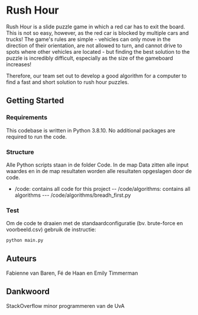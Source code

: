# Rush Hour
Rush Hour is a slide puzzle game in which a red car has to exit the board. This is not so easy, however, as the red car is blocked by multiple cars and trucks! The game's rules are simple - vehicles can only move in the direction of their orientation, are not allowed to turn, and cannot drive to spots where other vehicles are located - but finding the best solution to the puzzle is incredibly difficult, especially as the size of the gameboard increases!

Therefore, our team set out to develop a good algorithm for a computer to find a fast and short solution to rush hour puzzles.

## Getting Started
### Requirements
This codebase is written in Python 3.8.10. No additional packages are required to run the code. 

### Structure 
Alle Python scripts staan in de folder Code. In de map Data zitten alle input waardes en in de map resultaten worden alle resultaten opgeslagen door de code.
- /code: contains all code for this project
-- /code/algorithms: contains all algorithms
--- /code/algorithms/breadh_first.py


### Test
Om de code te draaien met de standaardconfiguratie (bv. brute-force en voorbeeld.csv) gebruik de instructie:

```bash
python main.py
```
## Auteurs
Fabienne van Baren, Fé de Haan en Emily Timmerman

## Dankwoord
StackOverflow
minor programmeren van de UvA
